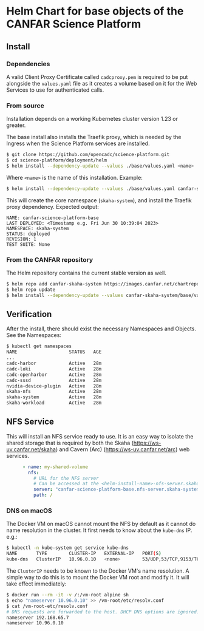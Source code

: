 # Helm Chart for base objects of the CANFAR Science Platform

## Install

### Dependencies

A valid Client Proxy Certificate called `cadcproxy.pem` is required to be put alongside the `values.yaml` file as it creates a volume
based on it for the Web Services to use for authenticated calls.

### From source

Installation depends on a working Kubernetes cluster version 1.23 or greater.

The base install also installs the Traefik proxy, which is needed by the Ingress when the Science Platform services are installed.

```sh
$ git clone https://github.com/opencadc/science-platform.git
$ cd science-platform/deployment/helm
$ helm install --dependency-update --values ./base/values.yaml <name> ./base
```

Where `<name>` is the name of this installation.  Example:
```sh
$ helm install --dependency-update --values ./base/values.yaml canfar-science-platform-base ./base
```
This will create the core namespace (`skaha-system`), and install the Traefik proxy dependency.  Expected output:
```
NAME: canfar-science-platform-base
LAST DEPLOYED: <Timestamp e.g. Fri Jun 30 10:39:04 2023>
NAMESPACE: skaha-system
STATUS: deployed
REVISION: 1
TEST SUITE: None
```

### From the CANFAR repository

The Helm repository contains the current stable version as well.

```sh
$ helm repo add canfar-skaha-system https://images.canfar.net/chartrepo/skaha-system
$ helm repo update
$ helm install --dependency-update --values canfar-skaha-system/base/values.yaml canfar-science-platform-base canfar-skaha-system/base
```

## Verification

After the install, there should exist the necessary Namespaces and Objects.  See the Namespaces:

```sh
$ kubectl get namespaces
NAME                   STATUS   AGE
...
cadc-harbor            Active   28m
cadc-loki              Active   28m
cadc-openharbor        Active   28m
cadc-sssd              Active   28m
nvidia-device-plugin   Active   28m
skaha-nfs              Active   28m
skaha-system           Active   28m
skaha-workload         Active   28m
```

## NFS Service

This will install an NFS service ready to use.  It is an easy way to isolate the shared storage that is required by both the Skaha (https://ws-uv.canfar.net/skaha) and Cavern (Arc) (https://ws-uv.canfar.net/arc) web services.

```yaml
      - name: my-shared-volume
        nfs: 
          # URL for the NFS server
          # Can be accessed at the <helm-install-name>-nfs-server.skaha-system.svc.cluster.local hostname.
          server: "canfar-science-platform-base.nfs-server.skaha-system.svc.cluster.local" # Change this!
          path: /
```

### DNS on macOS

The Docker VM on macOS cannot mount the NFS by default as it cannot do name resolution in the cluster.  It first needs to know about the `kube-dns` IP.  e.g.:

```sh
$ kubectl -n kube-system get service kube-dns
NAME       TYPE        CLUSTER-IP   EXTERNAL-IP   PORT(S)                  AGE
kube-dns   ClusterIP   10.96.0.10   <none>        53/UDP,53/TCP,9153/TCP   4d23h
```

The `ClusterIP` needs to be known to the Docker VM's name resolution.  A simple way to do this is to mount the Docker VM root and modify it.  It will take effect immediately:

```sh
$ docker run --rm -it -v /:/vm-root alpine sh
$ echo "nameserver 10.96.0.10" >> /vm-root/etc/resolv.conf
$ cat /vm-root-etc/resolv.conf
# DNS requests are forwarded to the host. DHCP DNS options are ignored.
nameserver 192.168.65.7
nameserver 10.96.0.10
```
